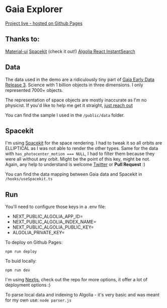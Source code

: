 # Gaia Explorer
[Project live - hosted on Github Pages](https://pierre-aurele-martin.github.io/gaia-explorer/)
## Thanks to:
[Material-ui](https://github.com/mui-org/material-ui)
[Spacekit](https://github.com/typpo/spacekit) (check it out!)
[Algolia React InstantSearch](https://github.com/algolia/react-instantsearch)

## Data
The data used in the demo are a ridiculously tiny part of [Gaia Early Data Release 3](https://www.cosmos.esa.int/web/gaia/early-data-release-3). Science with 1 billion objects in three dimensions. I only represented 7000+ objects. 

The representation of space objects are mostly inaccurate as I'm no physicist. If you'd like to help me get it straight, [just reach out](https://twitter.com/PierreAurele)

You can find the sample I used in the `/public/data` folder.

## Spacekit
I'm using [Spacekit](https://github.com/typpo/spacekit) for the space rendering. I had to tweak it so all orbits are ELLIPTICAL as I was not able to render the other types. Same for the data with `has_photocenter_motion === NULL`, I had to filter them because they were all without any orbit. Might be the point of this key, might be not. Again, any help to understand is welcome [Twitter](https://twitter.com/PierreAurele)  or **Pull Request** :)

You can find the data mapping between Gaia data and Spacekit in `/hooks/useSpacekit.ts`

## Run
You'll need to configure those keys in a .env file: 

 - NEXT_PUBLIC_ALGOLIA_APP_ID=
 - NEXT_PUBLIC_ALGOLIA_INDEX_NAME=
 - NEXT_PUBLIC_ALGOLIA_PUBLIC_KEY=
 - ALGOLIA_PRIVATE_KEY=

To deploy on Github Pages:

    npm run deploy

To buid locally: 

    npm run dev

I'm using [Nextjs](https://github.com/vercel/next.js/), check out the repo for more options, it offer a lot of deployment options :)

To parse local data and indexing to Algolia - it's very basic and was meant for my own use:
`node parser.js`